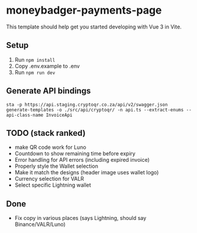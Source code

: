 # moneybadger-payments-page

This template should help get you started developing with Vue 3 in Vite.

## Setup

1. Run `npm install`
2. Copy .env.example to .env
3. Run `npm run dev`

## Generate API bindings

`sta -p https://api.staging.cryptoqr.co.za/api/v2/swagger.json generate-templates -o ./src/api/cryptoqr/ -n api.ts --extract-enums --api-class-name InvoiceApi`

## TODO (stack ranked)

- make QR code work for Luno
- Countdown to show remaining time before expiry
- Error handling for API errors (including expired invoice)
- Properly style the Wallet selection
- Make it match the designs (header image uses wallet logo)
- Currency selection for VALR
- Select specific Lightning wallet

## Done

- Fix copy in various places (says Lightning, should say Binance/VALR/Luno)
